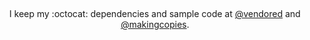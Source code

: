 
##

<p align="center">
  I keep my :octocat: dependencies and sample code at <a href="https://github.com/vendored" alt="@vendored">@vendored</a> and <a href="https://github.com/makingcopies" alt="@makingcopies">@makingcopies</a>.
</p>
